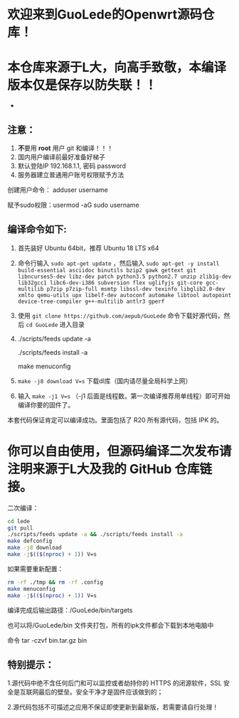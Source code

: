 欢迎来到GuoLede的Openwrt源码仓库！
=
本仓库来源于L大，向高手致敬，本编译版本仅是保存以防失联！！
=
-
注意：
-
1. **不**要用 **root** 用户 git 和编译！！！
2. 国内用户编译前最好准备好梯子
3. 默认登陆IP 192.168.1.1, 密码 password
4. 服务器建立普通用户账号权限赋予方法
  
  创建用户命令： adduser username
  
  赋予sudo权限：usermod -aG sudo username

编译命令如下:
-
1. 首先装好 Ubuntu 64bit，推荐  Ubuntu  18 LTS x64

2. 命令行输入 `sudo apt-get update` ，然后输入
`
sudo apt-get -y install build-essential asciidoc binutils bzip2 gawk gettext git libncurses5-dev libz-dev patch python3.5 python2.7 unzip zlib1g-dev lib32gcc1 libc6-dev-i386 subversion flex uglifyjs git-core gcc-multilib p7zip p7zip-full msmtp libssl-dev texinfo libglib2.0-dev xmlto qemu-utils upx libelf-dev autoconf automake libtool autopoint device-tree-compiler g++-multilib antlr3 gperf
`

3. 使用 `git clone https://github.com/aepub/GuoLede` 命令下载好源代码，然后 `cd GuoLede` 进入目录

4.   ./scripts/feeds update -a

     ./scripts/feeds install -a
     
      make menuconfig
   
5. `make -j8 download V=s` 下载dl库（国内请尽量全局科学上网）


6. 输入 `make -j1 V=s` （-j1 后面是线程数。第一次编译推荐用单线程）即可开始编译你要的固件了。

本套代码保证肯定可以编译成功。里面包括了 R20 所有源代码，包括 IPK 的。

你可以自由使用，但源码编译二次发布请注明来源于L大及我的 GitHub 仓库链接。
=

二次编译：
```bash
cd lede
git pull
./scripts/feeds update -a && ./scripts/feeds install -a
make defconfig
make -j8 download
make -j$(($(nproc) + 1)) V=s
```

如果需要重新配置：
```bash
rm -rf ./tmp && rm -rf .config
make menuconfig
make -j$(($(nproc) + 1)) V=s
```

编译完成后输出路径：/GuoLede/bin/targets
 
 也可以将/GuoLede/bin 文件夹打包，所有的ipk文件都会下载到本地电脑中

命令 tar -czvf bin.tar.gz bin

特别提示：
------
1.源代码中绝不含任何后门和可以监控或者劫持你的 HTTPS 的闭源软件，SSL 安全是互联网最后的壁垒。安全干净才是固件应该做到的；

2.源代码包括不可描述之应用不保证即使更新到最新版，若需要请自行处理！

